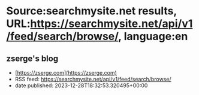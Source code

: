 # Source:searchmysite.net results, URL:https://searchmysite.net/api/v1/feed/search/browse/, language:en

## zserge's blog
 - [https://zserge.com](https://zserge.com)
 - RSS feed: https://searchmysite.net/api/v1/feed/search/browse/
 - date published: 2023-12-28T18:32:53.320495+00:00



